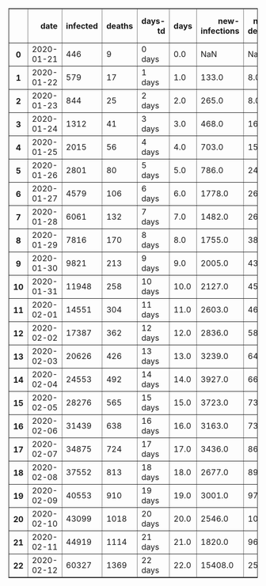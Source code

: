 <table border="1" class="dataframe">
  <thead>
    <tr style="text-align: right;">
      <th></th>
      <th>date</th>
      <th>infected</th>
      <th>deaths</th>
      <th>days-td</th>
      <th>days</th>
      <th>new-infections</th>
      <th>new-deaths</th>
      <th>growth-infected</th>
      <th>growth-deaths</th>
      <th>days-double-deaths</th>
      <th>days-double-infected</th>
    </tr>
  </thead>
  <tbody>
    <tr>
      <th>0</th>
      <td>2020-01-21</td>
      <td>446</td>
      <td>9</td>
      <td>0 days</td>
      <td>0.0</td>
      <td>NaN</td>
      <td>NaN</td>
      <td>NaN</td>
      <td>NaN</td>
      <td>1.319117</td>
      <td>0.741438</td>
    </tr>
    <tr>
      <th>1</th>
      <td>2020-01-22</td>
      <td>579</td>
      <td>17</td>
      <td>1 days</td>
      <td>1.0</td>
      <td>133.0</td>
      <td>8.0</td>
      <td>1.298206</td>
      <td>1.888889</td>
      <td>1.423551</td>
      <td>0.646120</td>
    </tr>
    <tr>
      <th>2</th>
      <td>2020-01-23</td>
      <td>844</td>
      <td>25</td>
      <td>2 days</td>
      <td>2.0</td>
      <td>265.0</td>
      <td>8.0</td>
      <td>1.457686</td>
      <td>1.470588</td>
      <td>1.649844</td>
      <td>0.999481</td>
    </tr>
    <tr>
      <th>3</th>
      <td>2020-01-24</td>
      <td>1312</td>
      <td>41</td>
      <td>3 days</td>
      <td>3.0</td>
      <td>468.0</td>
      <td>16.0</td>
      <td>1.554502</td>
      <td>1.640000</td>
      <td>1.928997</td>
      <td>1.407878</td>
    </tr>
    <tr>
      <th>4</th>
      <td>2020-01-25</td>
      <td>2015</td>
      <td>56</td>
      <td>4 days</td>
      <td>4.0</td>
      <td>703.0</td>
      <td>15.0</td>
      <td>1.535823</td>
      <td>1.365854</td>
      <td>2.234434</td>
      <td>1.832293</td>
    </tr>
    <tr>
      <th>5</th>
      <td>2020-01-26</td>
      <td>2801</td>
      <td>80</td>
      <td>5 days</td>
      <td>5.0</td>
      <td>786.0</td>
      <td>24.0</td>
      <td>1.390074</td>
      <td>1.428571</td>
      <td>2.554468</td>
      <td>2.263524</td>
    </tr>
    <tr>
      <th>6</th>
      <td>2020-01-27</td>
      <td>4579</td>
      <td>106</td>
      <td>6 days</td>
      <td>6.0</td>
      <td>1778.0</td>
      <td>26.0</td>
      <td>1.634773</td>
      <td>1.325000</td>
      <td>2.883320</td>
      <td>2.698293</td>
    </tr>
    <tr>
      <th>7</th>
      <td>2020-01-28</td>
      <td>6061</td>
      <td>132</td>
      <td>7 days</td>
      <td>7.0</td>
      <td>1482.0</td>
      <td>26.0</td>
      <td>1.323651</td>
      <td>1.245283</td>
      <td>3.217853</td>
      <td>3.135139</td>
    </tr>
    <tr>
      <th>8</th>
      <td>2020-01-29</td>
      <td>7816</td>
      <td>170</td>
      <td>8 days</td>
      <td>8.0</td>
      <td>1755.0</td>
      <td>38.0</td>
      <td>1.289556</td>
      <td>1.287879</td>
      <td>3.556236</td>
      <td>3.573310</td>
    </tr>
    <tr>
      <th>9</th>
      <td>2020-01-30</td>
      <td>9821</td>
      <td>213</td>
      <td>9 days</td>
      <td>9.0</td>
      <td>2005.0</td>
      <td>43.0</td>
      <td>1.256525</td>
      <td>1.252941</td>
      <td>3.897335</td>
      <td>4.012379</td>
    </tr>
    <tr>
      <th>10</th>
      <td>2020-01-31</td>
      <td>11948</td>
      <td>258</td>
      <td>10 days</td>
      <td>10.0</td>
      <td>2127.0</td>
      <td>45.0</td>
      <td>1.216577</td>
      <td>1.211268</td>
      <td>4.240413</td>
      <td>4.452087</td>
    </tr>
    <tr>
      <th>11</th>
      <td>2020-02-01</td>
      <td>14551</td>
      <td>304</td>
      <td>11 days</td>
      <td>11.0</td>
      <td>2603.0</td>
      <td>46.0</td>
      <td>1.217861</td>
      <td>1.178295</td>
      <td>4.584975</td>
      <td>4.892265</td>
    </tr>
    <tr>
      <th>12</th>
      <td>2020-02-02</td>
      <td>17387</td>
      <td>362</td>
      <td>12 days</td>
      <td>12.0</td>
      <td>2836.0</td>
      <td>58.0</td>
      <td>1.194901</td>
      <td>1.190789</td>
      <td>4.930674</td>
      <td>5.332800</td>
    </tr>
    <tr>
      <th>13</th>
      <td>2020-02-03</td>
      <td>20626</td>
      <td>426</td>
      <td>13 days</td>
      <td>13.0</td>
      <td>3239.0</td>
      <td>64.0</td>
      <td>1.186289</td>
      <td>1.176796</td>
      <td>5.277262</td>
      <td>5.773612</td>
    </tr>
    <tr>
      <th>14</th>
      <td>2020-02-04</td>
      <td>24553</td>
      <td>492</td>
      <td>14 days</td>
      <td>14.0</td>
      <td>3927.0</td>
      <td>66.0</td>
      <td>1.190391</td>
      <td>1.154930</td>
      <td>5.624557</td>
      <td>6.214644</td>
    </tr>
    <tr>
      <th>15</th>
      <td>2020-02-05</td>
      <td>28276</td>
      <td>565</td>
      <td>15 days</td>
      <td>15.0</td>
      <td>3723.0</td>
      <td>73.0</td>
      <td>1.151631</td>
      <td>1.148374</td>
      <td>5.972424</td>
      <td>6.655853</td>
    </tr>
    <tr>
      <th>16</th>
      <td>2020-02-06</td>
      <td>31439</td>
      <td>638</td>
      <td>16 days</td>
      <td>16.0</td>
      <td>3163.0</td>
      <td>73.0</td>
      <td>1.111862</td>
      <td>1.129204</td>
      <td>6.320756</td>
      <td>7.097208</td>
    </tr>
    <tr>
      <th>17</th>
      <td>2020-02-07</td>
      <td>34875</td>
      <td>724</td>
      <td>17 days</td>
      <td>17.0</td>
      <td>3436.0</td>
      <td>86.0</td>
      <td>1.109291</td>
      <td>1.134796</td>
      <td>6.669475</td>
      <td>7.538683</td>
    </tr>
    <tr>
      <th>18</th>
      <td>2020-02-08</td>
      <td>37552</td>
      <td>813</td>
      <td>18 days</td>
      <td>18.0</td>
      <td>2677.0</td>
      <td>89.0</td>
      <td>1.076760</td>
      <td>1.122928</td>
      <td>7.018517</td>
      <td>7.980259</td>
    </tr>
    <tr>
      <th>19</th>
      <td>2020-02-09</td>
      <td>40553</td>
      <td>910</td>
      <td>19 days</td>
      <td>19.0</td>
      <td>3001.0</td>
      <td>97.0</td>
      <td>1.079916</td>
      <td>1.119311</td>
      <td>7.367830</td>
      <td>8.421920</td>
    </tr>
    <tr>
      <th>20</th>
      <td>2020-02-10</td>
      <td>43099</td>
      <td>1018</td>
      <td>20 days</td>
      <td>20.0</td>
      <td>2546.0</td>
      <td>108.0</td>
      <td>1.062782</td>
      <td>1.118681</td>
      <td>7.717375</td>
      <td>8.863655</td>
    </tr>
    <tr>
      <th>21</th>
      <td>2020-02-11</td>
      <td>44919</td>
      <td>1114</td>
      <td>21 days</td>
      <td>21.0</td>
      <td>1820.0</td>
      <td>96.0</td>
      <td>1.042228</td>
      <td>1.094303</td>
      <td>8.067119</td>
      <td>9.305453</td>
    </tr>
    <tr>
      <th>22</th>
      <td>2020-02-12</td>
      <td>60327</td>
      <td>1369</td>
      <td>22 days</td>
      <td>22.0</td>
      <td>15408.0</td>
      <td>255.0</td>
      <td>1.343017</td>
      <td>1.228905</td>
      <td>8.417033</td>
      <td>9.747306</td>
    </tr>
  </tbody>
</table>